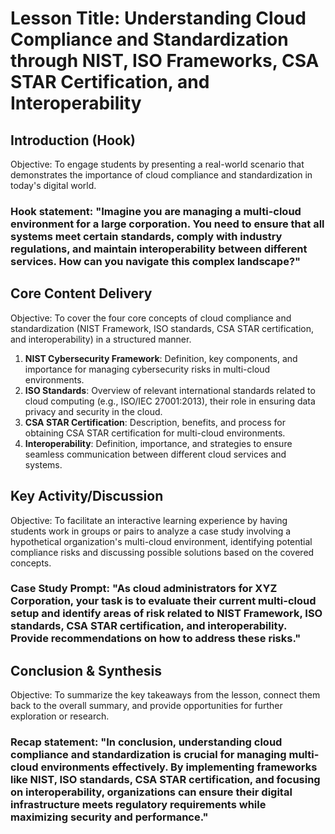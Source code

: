 # Lesson Title: Understanding Cloud Compliance and Standardization through NIST, ISO Frameworks, CSA STAR Certification, and Interoperability

## Introduction (Hook)
Objective: To engage students by presenting a real-world scenario that demonstrates the importance of cloud compliance and standardization in today's digital world.

### Hook statement: "Imagine you are managing a multi-cloud environment for a large corporation. You need to ensure that all systems meet certain standards, comply with industry regulations, and maintain interoperability between different services. How can you navigate this complex landscape?"

## Core Content Delivery
Objective: To cover the four core concepts of cloud compliance and standardization (NIST Framework, ISO standards, CSA STAR certification, and interoperability) in a structured manner.

1. **NIST Cybersecurity Framework**: Definition, key components, and importance for managing cybersecurity risks in multi-cloud environments.
2. **ISO Standards**: Overview of relevant international standards related to cloud computing (e.g., ISO/IEC 27001:2013), their role in ensuring data privacy and security in the cloud.
3. **CSA STAR Certification**: Description, benefits, and process for obtaining CSA STAR certification for multi-cloud environments.
4. **Interoperability**: Definition, importance, and strategies to ensure seamless communication between different cloud services and systems.

## Key Activity/Discussion
Objective: To facilitate an interactive learning experience by having students work in groups or pairs to analyze a case study involving a hypothetical organization's multi-cloud environment, identifying potential compliance risks and discussing possible solutions based on the covered concepts.

### Case Study Prompt: "As cloud administrators for XYZ Corporation, your task is to evaluate their current multi-cloud setup and identify areas of risk related to NIST Framework, ISO standards, CSA STAR certification, and interoperability. Provide recommendations on how to address these risks."

## Conclusion & Synthesis
Objective: To summarize the key takeaways from the lesson, connect them back to the overall summary, and provide opportunities for further exploration or research.

### Recap statement: "In conclusion, understanding cloud compliance and standardization is crucial for managing multi-cloud environments effectively. By implementing frameworks like NIST, ISO standards, CSA STAR certification, and focusing on interoperability, organizations can ensure their digital infrastructure meets regulatory requirements while maximizing security and performance."